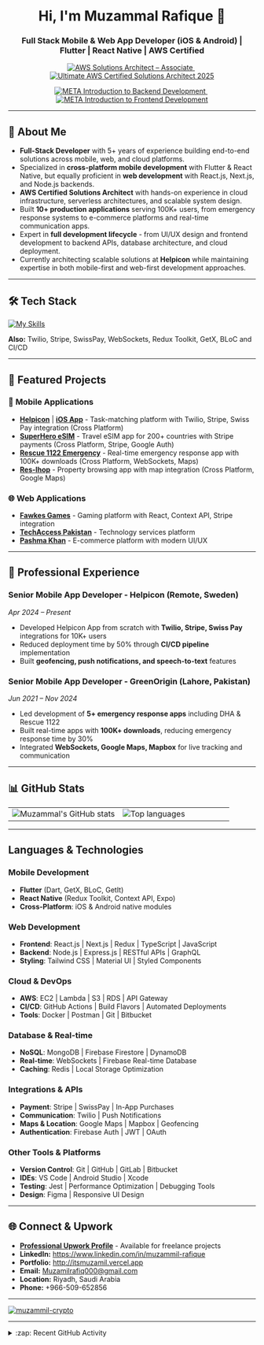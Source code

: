 <!--
Credits:
- Skill icons: https://github.com/tandpfun/skill-icons
- GitHub Stats: https://github.com/anuraghazra/github-readme-stats
-->

<h1 align="center">Hi, I'm Muzammal Rafique 👋</h1>
<h3 align="center">Full Stack Mobile & Web App Developer (iOS & Android) | Flutter | React Native | AWS Certified</h3>

<!-- ========================== CERTIFICATIONS (TOP) ========================== -->
<p align="center">
  <a href="https://www.credly.com/badges/678e4ee1-6ae2-4a0d-a08e-464085e918b0/public_url" target="_blank">
    <img alt="AWS Solutions Architect – Associate"
         src="https://img.shields.io/badge/AWS%20Solutions%20Architect%E2%80%94Associate-Verified%20(2025)-ff9900?style=for-the-badge&logo=amazonaws&logoColor=white" />
  </a>
  &nbsp;
  <a href="https://www.udemy.com/certificate/UC-83f3f0fe-e193-4dd2-af6c-35dfab2d44a4/" target="_blank">
    <img alt="Ultimate AWS Certified Solutions Architect 2025"
         src="https://img.shields.io/badge/AWS%20Cloud%20Practitioner%E2%80%94Foundational-Verified%20(2025)-232f3e?style=for-the-badge&logo=amazonaws&logoColor=white" />
  </a>
</p>
<p align="center">
  <a href="https://www.coursera.org/account/accomplishments/certificate/7L6R2C4628B5" target="_blank">
    <img alt="META Introduction to Backend Development"
         src="https://img.shields.io/badge/META%20Introduction%20to%20Backend%20Development-Verified%20(2024)-0668E1?style=for-the-badge&logo=meta&logoColor=white" />
  </a>
  &nbsp;
  <a href="https://www.coursera.org/account/accomplishments/certificate/P5JJ58ZP7ZWV" target="_blank">
    <img alt="META Introduction to Frontend Development"
         src="https://img.shields.io/badge/META%20Introduction%20to%20Frontend%20Development-Verified%20(2024)-1877F2?style=for-the-badge&logo=meta&logoColor=white" />
  </a>
</p>

---

## 🚀 About Me
- **Full-Stack Developer** with 5+ years of experience building end-to-end solutions across mobile, web, and cloud platforms.
- Specialized in **cross-platform mobile development** with Flutter & React Native, but equally proficient in **web development** with React.js, Next.js, and Node.js backends.
- **AWS Certified Solutions Architect** with hands-on experience in cloud infrastructure, serverless architectures, and scalable system design.
- Built **10+ production applications** serving 100K+ users, from emergency response systems to e-commerce platforms and real-time communication apps.
- Expert in **full development lifecycle** - from UI/UX design and frontend development to backend APIs, database architecture, and cloud deployment.
- Currently architecting scalable solutions at **Helpicon** while maintaining expertise in both mobile-first and web-first development approaches.

---

## 🛠 Tech Stack
[![My Skills](https://skillicons.dev/icons?i=flutter,dart,react,nextjs,ts,js,nodejs,express,redux,tailwind,mongodb,firebase,aws,graphql,git,github&theme=light)](https://skillicons.dev)

**Also:** Twilio, Stripe, SwissPay, WebSockets, Redux Toolkit, GetX, BLoC and CI/CD

---

## 📌 Featured Projects

### 📱 **Mobile Applications**
- **[Helpicon](https://helpicon.se/)** | **[iOS App](https://apps.apple.com/se/app/helpicon/id6450137041?l=en-GB)** - Task-matching platform with Twilio, Stripe, Swiss Pay integration (Cross Platform)
- **[SuperHero eSIM](https://apps.apple.com/pk/app/superhero-esim-travel-data/id6504882410)** - Travel eSIM app for 200+ countries with Stripe payments (Cross Platform, Stripe, Google Auth)
- **[Rescue 1122 Emergency](https://play.google.com/store/apps/details?id=com.hoboetech.rescue.consumer&hl=en)** - Real-time emergency response app with 100K+ downloads (Cross Platform, WebSockets, Maps)
- **[Res-Ihop](https://apps.apple.com/us/app/res-ihop/id1576501174)** - Property browsing app with map integration (Cross Platform, Google Maps)

### 🌐 **Web Applications**
- **[Fawkes Games](https://fawkesgames.com/)** - Gaming platform with React, Context API, Stripe integration
- **[TechAccess Pakistan](https://www.techaccesspak.com/)** - Technology services platform
- **[Pashma Khan](https://pashmakhan.com/)** - E-commerce platform with modern UI/UX
---

## 💼 Professional Experience

### Senior Mobile App Developer - **Helpicon** (Remote, Sweden)
*Apr 2024 – Present*
- Developed Helpicon App from scratch with **Twilio, Stripe, Swiss Pay** integrations for 10K+ users
- Reduced deployment time by 50% through **CI/CD pipeline** implementation
- Built **geofencing, push notifications, and speech-to-text** features

### Senior Mobile App Developer - **GreenOrigin** (Lahore, Pakistan)
*Jun 2021 – Nov 2024*
- Led development of **5+ emergency response apps** including DHA & Rescue 1122
- Built real-time apps with **100K+ downloads**, reducing emergency response time by 30%
- Integrated **WebSockets, Google Maps, Mapbox** for live tracking and communication

---

## 📊 GitHub Stats

<table>
  <tr>
    <td valign="top" width="50%">
      <img src="https://github-readme-stats.vercel.app/api?username=muzammil-crypto&count_private=true&show_icons=true&theme=tokyonight"
           alt="Muzammal's GitHub stats" />
    </td>
    <td valign="top" width="50%">
      <img src="https://github-readme-stats.vercel.app/api/top-langs/?username=muzammil-crypto&layout=compact&theme=tokyonight"
           alt="Top languages" />
    </td>
  </tr>
</table>

---

## **Languages & Technologies**

### **Mobile Development**

* **Flutter** (Dart, GetX, BLoC, GetIt)
* **React Native** (Redux Toolkit, Context API, Expo)
* **Cross-Platform**: iOS & Android native modules

### **Web Development**

* **Frontend**: React.js | Next.js | Redux | TypeScript | JavaScript
* **Backend**: Node.js | Express.js | RESTful APIs | GraphQL
* **Styling**: Tailwind CSS | Material UI | Styled Components

### **Cloud & DevOps**

* **AWS**: EC2 | Lambda | S3 | RDS | API Gateway
* **CI/CD**: GitHub Actions | Build Flavors | Automated Deployments
* **Tools**: Docker | Postman | Git | Bitbucket

### **Database & Real-time**

* **NoSQL**: MongoDB | Firebase Firestore | DynamoDB
* **Real-time**: WebSockets | Firebase Real-time Database
* **Caching**: Redis | Local Storage Optimization

### **Integrations & APIs**

* **Payment**: Stripe | SwissPay | In-App Purchases
* **Communication**: Twilio | Push Notifications
* **Maps & Location**: Google Maps | Mapbox | Geofencing
* **Authentication**: Firebase Auth | JWT | OAuth

### **Other Tools & Platforms**

* **Version Control**: Git | GitHub | GitLab | Bitbucket
* **IDEs**: VS Code | Android Studio | Xcode
* **Testing**: Jest | Performance Optimization | Debugging Tools
* **Design**: Figma | Responsive UI Design

---

## 🌐 Connect & Upwork
- **[Professional Upwork Profile](https://www.upwork.com/freelancers/~0130e80325866dce81?mp_source=share)** - Available for freelance projects
- **LinkedIn:** https://www.linkedin.com/in/muzammil-rafique
- **Portfolio:** http://itsmuzamil.vercel.app
- **Email:** Muzamilrafiq000@gmail.com
- **Location:** Riyadh, Saudi Arabia
- **Phone:** +966-509-652856

---

<p align="left"> <a href="https://github.com/ryo-ma/github-profile-trophy"><img src="https://github-profile-trophy.vercel.app/?username=muzammil-crypto" alt="muzammil-crypto" /></a> </p>

---

<details>
  <summary>:zap: Recent GitHub Activity</summary>
  
<!--START_SECTION:activity-->
1. 💪 Opened PR [#5](https://github.com/muzammil-crypto/helpicon-mobile-app/pull/5) in [muzammil-crypto/helpicon-mobile-app](https://github.com/muzammil-crypto/helpicon-mobile-app)
2. 🎉 Merged PR [#4](https://github.com/muzammil-crypto/emergency-response-app/pull/4) in [muzammil-crypto/emergency-response-app](https://github.com/muzammil-crypto/emergency-response-app)
3. 💪 Opened PR [#3](https://github.com/muzammil-crypto/flutter-ecommerce/pull/3) in [muzammil-crypto/flutter-ecommerce](https://github.com/muzammil-crypto/flutter-ecommerce)
4. ❌ Closed PR [#2](https://github.com/muzammil-crypto/react-native-chat-app/pull/2) in [muzammil-crypto/react-native-chat-app](https://github.com/muzammil-crypto/react-native-chat-app)
5. 🎉 Merged PR [#1](https://github.com/muzammil-crypto/aws-mobile-backend/pull/1) in [muzammil-crypto/aws-mobile-backend](https://github.com/muzammil-crypto/aws-mobile-backend)
<!--END_SECTION:activity-->
</details>
